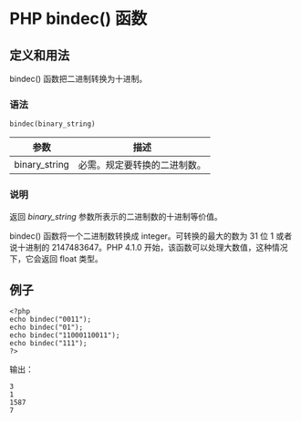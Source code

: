 # PHP bindec() 函数



## 定义和用法

bindec() 函数把二进制转换为十进制。

### 语法

```
bindec(binary_string)
```

| 参数 | 描述 |
| --- | --- |
| binary_string | 必需。规定要转换的二进制数。 |

### 说明

返回 _binary_string_ 参数所表示的二进制数的十进制等价值。

bindec() 函数将一个二进制数转换成 integer。可转换的最大的数为 31 位 1 或者说十进制的 2147483647。PHP 4.1.0 开始，该函数可以处理大数值，这种情况下，它会返回 float 类型。

## 例子

```
<?php
echo bindec("0011");
echo bindec("01");
echo bindec("11000110011");
echo bindec("111");
?>
```

输出：

```
3
1
1587
7
```



